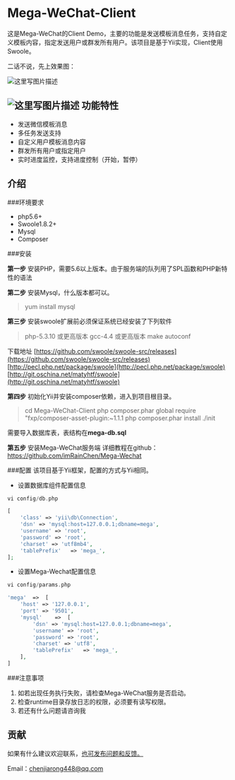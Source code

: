 Mega-WeChat-Client
==========
这是Mega-WeChat的Client Demo，主要的功能是发送模板消息任务，支持自定义模板内容，指定发送用户或群发所有用户。该项目是基于Yii实现，Client使用Swoole。

二话不说，先上效果图：

![这里写图片描述](http://img.blog.csdn.net/20160603170000551)

![这里写图片描述](http://img.blog.csdn.net/20160701151317264)
功能特性
----------
 - 发送微信模板消息
 - 多任务发送支持
 - 自定义用户模板消息内容
 - 群发所有用户或指定用户
 - 实时进度监控，支持进度控制（开始，暂停）

介绍
----------

###环境要求
 - php5.6+
 - Swoole1.8.2+
 - Mysql
 - Composer

###安装

**第一步**
安装PHP，需要5.6以上版本。由于服务端的队列用了SPL函数和PHP新特性的语法

**第二步**
安装Mysql，什么版本都可以。

> yum install mysql


**第三步**
安装swoole扩展前必须保证系统已经安装了下列软件

> php-5.3.10 或更高版本
> gcc-4.4 或更高版本
> make
> autoconf 

下载地址
[https://github.com/swoole/swoole-src/releases](https://github.com/swoole/swoole-src/releases)
[http://pecl.php.net/package/swoole](http://pecl.php.net/package/swoole)
[http://git.oschina.net/matyhtf/swoole](http://git.oschina.net/matyhtf/swoole)

**第四步**
初始化Yii并安装composer依赖，进入到项目根目录。

> cd Mega-WeChat-Client
> php composer.phar global require "fxp/composer-asset-plugin:~1.1.1
> php composer.phar install
> ./init

需要导入数据库表，表结构在**mega-db.sql**

**第五步**
安装Mega-WeChat服务端
详细教程在github：https://github.com/imRainChen/Mega-Wechat

###配置
该项目基于Yii框架，配置的方式与Yii相同。

* 设置数据库组件配置信息

```php
vi config/db.php

[
    'class' => 'yii\db\Connection',
    'dsn' => 'mysql:host=127.0.0.1;dbname=mega',
    'username' => 'root',
    'password' => 'root',
    'charset' => 'utf8mb4',
    'tablePrefix'   => 'mega_',
];
```

* 设置Mega-Wechat配置信息

```php
vi config/params.php

'mega'  =>  [
    'host' => '127.0.0.1',
    'port' => '9501',
    'mysql'    =>  [
        'dsn' => 'mysql:host=127.0.0.1;dbname=mega',
        'username' => 'root',
        'password' => 'root',
        'charset' => 'utf8',
        'tablePrefix'   => 'mega_',
    ],
]
```

###注意事项

 1. 如若出现任务执行失败，请检查Mega-WeChat服务是否启动。
 2. 检查runtime目录存放日志的权限，必须要有读写权限。
 3. 若还有什么问题请咨询我

贡献
----------
如果有什么建议欢迎联系，[也可发布问题和反馈。](https://github.com/imRainChen/Mega-Wechat/issues)

Email：chenjiarong448@qq.com